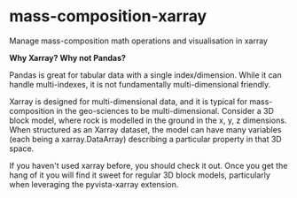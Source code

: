 # mass-composition-xarray

Manage mass-composition math operations and visualisation in xarray

**Why Xarray? Why not Pandas?**

Pandas is great for tabular data with a single index/dimension.  While it can handle multi-indexes, it is not 
fundamentally multi-dimensional friendly.

Xarray is designed for multi-dimensional data, and it is typical for mass-composition in the geo-sciences
to be multi-dimensional.  Consider a 3D block model, where rock is modelled in the ground in the x, y, z
dimensions.  When structured as an Xarray dataset, the model can have many variables (each being a xarray.DataArray) 
describing a particular property in that 3D space.

If you haven't used xarray before, you should check it out.  Once you get the hang of it you will find it sweet for
regular 3D block models, particularly when leveraging the pyvista-xarray extension.